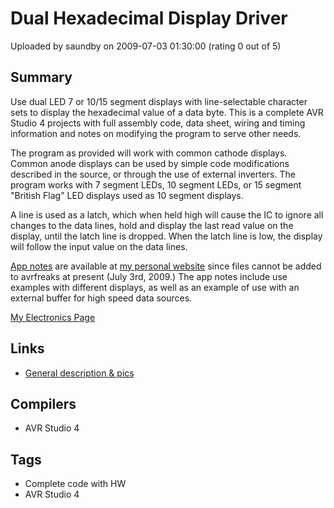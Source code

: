 # Dual Hexadecimal Display Driver

Uploaded by saundby on 2009-07-03 01:30:00 (rating 0 out of 5)

## Summary

Use dual LED 7 or 10/15 segment displays with line-selectable character sets to display the hexadecimal value of a data byte. This is a complete AVR Studio 4 projects with full assembly code, data sheet, wiring and timing information and notes on modifying the program to serve other needs.


The program as provided will work with common cathode displays. Common anode displays can be used by simple code modifications described in the source, or through the use of external inverters. The program works with 7 segment LEDs, 10 segment LEDs, or 15 segment "British Flag" LED displays used as 10 segment displays.


A line is used as a latch, which when held high will cause the IC to ignore all changes to the data lines, hold and display the last read value on the display, until the latch line is dropped. When the latch line is low, the display will follow the input value on the data lines.


[App notes](http://saundby.com/electronics/M8DualHexDispDriver/appnotes.pdf) are available at [my personal website](http://saundby.com/) since files cannot be added to avrfreaks at present (July 3rd, 2009.) The app notes include use examples with different displays, as well as an example of use with an external buffer for high speed data sources.


[My Electronics Page](http://saundby.com/electronics.html)

## Links

- [General description & pics](http://catsonkeyboards.blogspot.com/2009/04/avr-project-posted-dual-hexadecimal.html)

## Compilers

- AVR Studio 4

## Tags

- Complete code with HW
- AVR Studio 4
